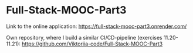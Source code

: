 # Full-Stack-MOOC-Part3
Link to the online application: https://full-stack-mooc-part3.onrender.com/

Own repository, where I build a similar CI/CD-pipeline (exercises 11.20-11.21): https://github.com/Viktoriia-code/Full-Stack-MOOC-Part3
